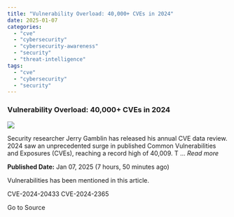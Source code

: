 ```yaml
---
title: "Vulnerability Overload: 40,000+ CVEs in 2024"
date: 2025-01-07
categories: 
  - "cve"
  - "cybersecurity"
  - "cybersecurity-awareness"
  - "security"
  - "threat-intelligence"
tags: 
  - "cve"
  - "cybersecurity"
  - "security"
---
```


### Vulnerability Overload: 40,000+ CVEs in 2024

![](https://upload.cvefeed.io/news/22622/thumbnail.jpg)

Security researcher Jerry Gamblin has released his annual CVE data review. 2024 saw an unprecedented surge in published Common Vulnerabilities and Exposures (CVEs), reaching a record high of 40,009. T ... _Read more_

**Published Date:** Jan 07, 2025 (7 hours, 50 minutes ago)

Vulnerabilities has been mentioned in this article.

CVE-2024-20433 CVE-2024-2365

Go to Source
